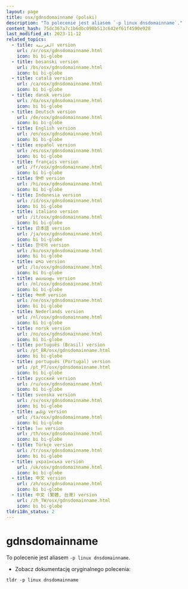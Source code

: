 ```yaml
---
layout: page
title: osx/gdnsdomainname (polski)
description: "To polecenie jest aliasem `-p linux dnsdomainname`."
content_hash: 75dc367a7c1b6dbc098b513c642ef61f4590e928
last_modified_at: 2023-11-12
related_topics:
  - title: العربية version
    url: /ar/osx/gdnsdomainname.html
    icon: bi bi-globe
  - title: bosanski version
    url: /bs/osx/gdnsdomainname.html
    icon: bi bi-globe
  - title: català version
    url: /ca/osx/gdnsdomainname.html
    icon: bi bi-globe
  - title: dansk version
    url: /da/osx/gdnsdomainname.html
    icon: bi bi-globe
  - title: Deutsch version
    url: /de/osx/gdnsdomainname.html
    icon: bi bi-globe
  - title: English version
    url: /en/osx/gdnsdomainname.html
    icon: bi bi-globe
  - title: español version
    url: /es/osx/gdnsdomainname.html
    icon: bi bi-globe
  - title: français version
    url: /fr/osx/gdnsdomainname.html
    icon: bi bi-globe
  - title: हिन्दी version
    url: /hi/osx/gdnsdomainname.html
    icon: bi bi-globe
  - title: Indonesia version
    url: /id/osx/gdnsdomainname.html
    icon: bi bi-globe
  - title: italiano version
    url: /it/osx/gdnsdomainname.html
    icon: bi bi-globe
  - title: 日本語 version
    url: /ja/osx/gdnsdomainname.html
    icon: bi bi-globe
  - title: 한국어 version
    url: /ko/osx/gdnsdomainname.html
    icon: bi bi-globe
  - title: ລາວ version
    url: /lo/osx/gdnsdomainname.html
    icon: bi bi-globe
  - title: മലയാളം version
    url: /ml/osx/gdnsdomainname.html
    icon: bi bi-globe
  - title: नेपाली version
    url: /ne/osx/gdnsdomainname.html
    icon: bi bi-globe
  - title: Nederlands version
    url: /nl/osx/gdnsdomainname.html
    icon: bi bi-globe
  - title: norsk version
    url: /no/osx/gdnsdomainname.html
    icon: bi bi-globe
  - title: português (Brasil) version
    url: /pt_BR/osx/gdnsdomainname.html
    icon: bi bi-globe
  - title: português (Portugal) version
    url: /pt_PT/osx/gdnsdomainname.html
    icon: bi bi-globe
  - title: русский version
    url: /ru/osx/gdnsdomainname.html
    icon: bi bi-globe
  - title: svenska version
    url: /sv/osx/gdnsdomainname.html
    icon: bi bi-globe
  - title: தமிழ் version
    url: /ta/osx/gdnsdomainname.html
    icon: bi bi-globe
  - title: ไทย version
    url: /th/osx/gdnsdomainname.html
    icon: bi bi-globe
  - title: Türkçe version
    url: /tr/osx/gdnsdomainname.html
    icon: bi bi-globe
  - title: українська version
    url: /uk/osx/gdnsdomainname.html
    icon: bi bi-globe
  - title: 中文 version
    url: /zh/osx/gdnsdomainname.html
    icon: bi bi-globe
  - title: 中文 (繁體, 台灣) version
    url: /zh_TW/osx/gdnsdomainname.html
    icon: bi bi-globe
tldri18n_status: 2
---
```

# gdnsdomainname

To polecenie jest aliasem `-p linux dnsdomainname`.

- Zobacz dokumentację oryginalnego polecenia:

`tldr -p linux dnsdomainname`
